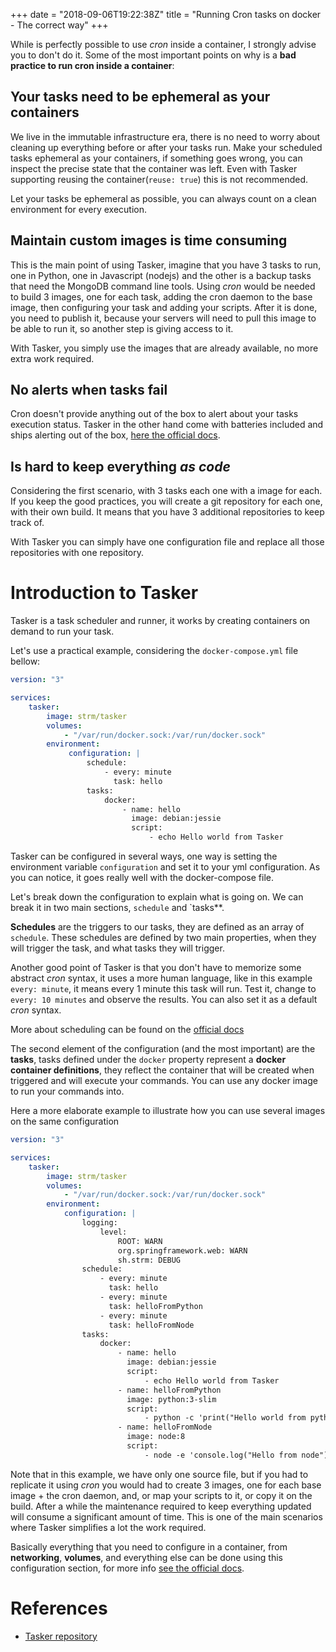 +++
date = "2018-09-06T19:22:38Z"
title = "Running Cron tasks on docker - The correct way"
+++

While is perfectly possible to use *cron* inside a container, I strongly advise
you to don't do it. Some of the most important points on why is a **bad
practice to run cron inside a container**:

## Your tasks need to be ephemeral as your containers

We live in the immutable infrastructure era, there is no need to worry about
cleaning up everything before or after your tasks run. Make your scheduled tasks
ephemeral as your containers, if something goes wrong, you can inspect the
precise state that the container was left. Even with Tasker supporting reusing
the container(`reuse: true`) this is not recommended.

Let your tasks be ephemeral as possible, you can always count on a clean
environment for every execution.

## Maintain custom images is time consuming

This is the main point of using Tasker, imagine that you have 3 tasks to run,
one in Python, one in Javascript (nodejs) and the other is a backup tasks that
need the MongoDB command line tools. Using *cron* would be needed to build 3
images, one for each task, adding the cron daemon to the base image, then
configuring your task and adding your scripts. After it is done, you need to
publish it, because your servers will need to pull this image to be able to run
it, so another step is giving access to it.

With Tasker, you simply use the images that are already available, no more extra
work required.

## No alerts when tasks fail

Cron doesn't provide anything out of the box to alert about your tasks execution
status. Tasker in the other hand come with batteries included and ships alerting
out of the box, [here the official
docs](https://github.com/opsxcq/tasker#notifications).

## Is hard to keep everything *as code*

Considering the first scenario, with 3 tasks each one with a image for each. If
you keep the good practices, you will create a git repository for each one, with
their own build. It means that you have 3 additional repositories to keep track
of. 

With Tasker you can simply have one configuration file and replace all those
repositories with one repository.

# Introduction to Tasker

Tasker is a task scheduler and runner, it works by creating containers on demand
to run your task.

Let's use a practical example, considering the `docker-compose.yml` file bellow:

```yml
version: "3"

services:
    tasker:
        image: strm/tasker
        volumes:
            - "/var/run/docker.sock:/var/run/docker.sock"
        environment:
             configuration: |
                 schedule:
                     - every: minute
                       task: hello
                 tasks:
                     docker:
                         - name: hello
                           image: debian:jessie
                           script:
                               - echo Hello world from Tasker
```

Tasker can be configured in several ways, one way is setting the environment
variable `configuration` and set it to your yml configuration. As you can
notice, it goes really well with the docker-compose file.

Let's break down the configuration to explain what is going on. We can break it
in two main sections, `schedule` and `tasks**.

**Schedules** are the triggers to our tasks, they are defined as an array of
`schedule`. These schedules are defined by two main properties, when they will
trigger the task, and what tasks they will trigger.

Another good point of Tasker is that you don't have to memorize some abstract
*cron* syntax, it uses a more human language, like in this example `every:
minute`, it means every 1 minute this task will run. Test it, change to `every:
10 minutes` and observe the results. You can also set it as a default *cron*
syntax.

More about scheduling can be found on the [official docs](https://github.com/opsxcq/tasker#scheduler)

The second element of the configuration (and the most important) are the
**tasks**, tasks defined under the `docker` property represent a **docker
container definitions**, they reflect the container that will be created when
triggered and will execute your commands. You can use any docker image to run
your commands into.

Here a more elaborate example to illustrate how you can use several images on the same configuration

```yml
version: "3"

services:
    tasker:
        image: strm/tasker
        volumes:
            - "/var/run/docker.sock:/var/run/docker.sock"
        environment:
            configuration: |
                logging:
                    level:
                        ROOT: WARN
                        org.springframework.web: WARN
                        sh.strm: DEBUG
                schedule:
                    - every: minute
                      task: hello
                    - every: minute
                      task: helloFromPython
                    - every: minute
                      task: helloFromNode
                tasks:
                    docker:
                        - name: hello
                          image: debian:jessie
                          script:
                              - echo Hello world from Tasker
                        - name: helloFromPython
                          image: python:3-slim
                          script:
                              - python -c 'print("Hello world from python")'
                        - name: helloFromNode
                          image: node:8
                          script:
                              - node -e 'console.log("Hello from node")'
```

Note that in this example, we have only one source file, but if you had to
replicate it using *cron* you would had to create 3 images, one for each base
image + the cron daemon, and, or map your scripts to it, or copy it on the
build. After a while the maintenance required to keep everything updated will
consume a significant amount of time. This is one of the main scenarios where
Tasker simplifies a lot the work required.

Basically everything that you need to configure in a container, from
**networking**, **volumes**, and everything else can be done using this
configuration section, for more info [see the official
docs](https://github.com/opsxcq/tasker#docker-tasks).

# References

- [Tasker repository](https://github.com/opsxcq/tasker)
